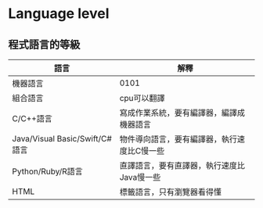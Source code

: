 # Language level
## 程式語言的等級
|語言|解釋|
|---|---|
|機器語言 |0101|
|組合語言|cpu可以翻譯|
|C/C++語言|寫成作業系統，要有編譯器，編譯成機器語言|
|Java/Visual Basic/Swift/C#語言|物件導向語言，要有編譯器，執行速度比C慢一些|
|Python/Ruby/R語言|直譯語言，要有直譯器，執行速度比Java慢一些|
|HTML|標籤語言，只有瀏覽器看得懂|